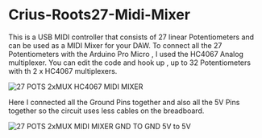 # Crius-Roots27-Midi-Mixer
This is a USB MIDI controller that consists of 27 linear Potentiometers and can be used as a MIDI Mixer for your DAW.
To connect all the 27 Potentiometers with the Arduino Pro Micro , I used the HC4067 Analog multiplexer.
You can edit the code and hook up , up to 32 Potentiometers with th 2 x HC4067 multiplexers.

![27 POTS 2xMUX HC4067 MIDI MIXER](https://user-images.githubusercontent.com/63908995/170824971-54c1601a-421f-4807-9b33-d28498aa016c.png)

Here I connected all the Ground Pins together and also all the 5V Pins together so the circuit uses less cables on the breadboard.

![27 POTS 2xMUX MIDI MIXER GND TO GND 5V to 5V](https://user-images.githubusercontent.com/63908995/170824980-58286f10-5172-47fc-bb8b-289e9db08d15.png)
